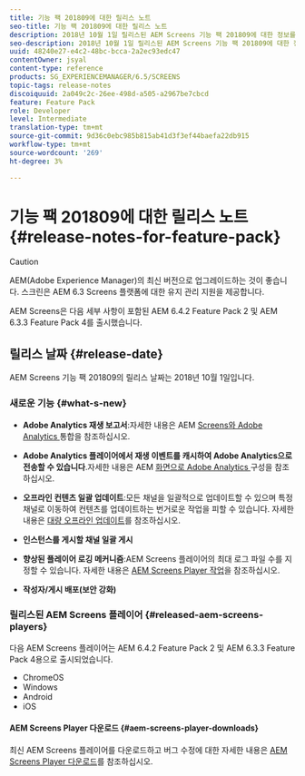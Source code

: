 ```yaml
---
title: 기능 팩 201809에 대한 릴리스 노트
seo-title: 기능 팩 201809에 대한 릴리스 노트
description: 2018년 10월 1일 릴리스된 AEM Screens 기능 팩 201809에 대한 정보를 보려면 이 페이지를 따르십시오.
seo-description: 2018년 10월 1일 릴리스된 AEM Screens 기능 팩 201809에 대한 정보를 보려면 이 페이지를 따르십시오.
uuid: 48240e27-e4c2-48bc-bcca-2a2ec93edc47
contentOwner: jsyal
content-type: reference
products: SG_EXPERIENCEMANAGER/6.5/SCREENS
topic-tags: release-notes
discoiquuid: 2a049c2c-26ee-498d-a505-a2967be7cbcd
feature: Feature Pack
role: Developer
level: Intermediate
translation-type: tm+mt
source-git-commit: 9d36c0ebc985b815ab41d3f3ef44baefa22db915
workflow-type: tm+mt
source-wordcount: '269'
ht-degree: 3%

---
```



# 기능 팩 201809에 대한 릴리스 노트 {#release-notes-for-feature-pack}

>[!CAUTION]
>
>AEM(Adobe Experience Manager)의 최신 버전으로 업그레이드하는 것이 좋습니다. 스크린은 AEM 6.3 Screens 플랫폼에 대한 유지 관리 지원을 제공합니다.

AEM Screens은 다음 세부 사항이 포함된 AEM 6.4.2 Feature Pack 2 및 AEM 6.3.3 Feature Pack 4를 출시했습니다.

## 릴리스 날짜 {#release-date}

AEM Screens 기능 팩 201809의 릴리스 날짜는 2018년 10월 1일입니다.

### 새로운 기능 {#what-s-new}

* **Adobe Analytics 재생 보고서**:자세한 내용은 AEM  [Screens와 Adobe Analytics ](adobe-analytics-integration-aem-screens.md) 통합을 참조하십시오.

* **Adobe Analytics 플레이어에서 재생 이벤트를 캐시하여 Adobe Analytics으로 전송할 수 있습니다**.자세한 내용은 AEM  [화면으로 Adobe Analytics ](configuring-adobe-analytics-aem-screens.md) 구성을 참조하십시오.

* **오프라인 컨텐츠 일괄 업데이트**:모든 채널을 일괄적으로 업데이트할 수 있으며 특정 채널로 이동하여 컨텐츠를 업데이트하는 번거로운 작업을 피할 수 있습니다. 자세한 내용은 [대량 오프라인 업데이트](bulk-offline-update.md)를 참조하십시오.

* **인스턴스를 게시할 채널 일괄 게시**
* **향상된 플레이어 로깅 메커니즘**:AEM Screens 플레이어의 최대 로그 파일 수를 지정할 수 있습니다. 자세한 내용은 [AEM Screens Player 작업](working-with-screens-player.md)을 참조하십시오.

* **작성자/게시 배포(보안 강화)**

### 릴리스된 AEM Screens 플레이어 {#released-aem-screens-players}

다음 AEM Screens 플레이어는 AEM 6.4.2 Feature Pack 2 및 AEM 6.3.3 Feature Pack 4용으로 출시되었습니다.

* ChromeOS
* Windows
* Android
* iOS

#### AEM Screens Player 다운로드 {#aem-screens-player-downloads}

최신 AEM Screens 플레이어를 다운로드하고 버그 수정에 대한 자세한 내용은 [AEM Screens Player 다운로드](https://download.macromedia.com/screens/)를 참조하십시오.
